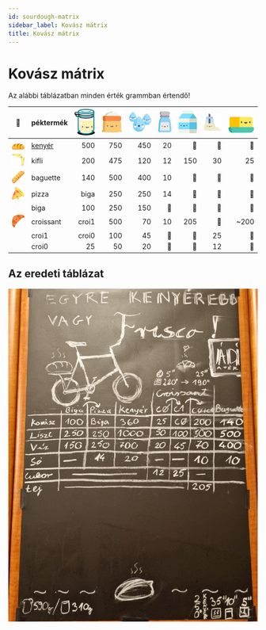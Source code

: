 ```yaml
---
id: sourdough-matrix
sidebar_label: Kovász mátrix
title: Kovász mátrix
---
```


# Kovász mátrix
Az alábbi táblázatban minden érték grammban értendő!

|🧺|péktermék|![kovasz](./img/kovasz_36px.svg "kovász") |![liszt](./img/liszt_36px.svg "liszt") |![viz](./img/viz_36px.svg "víz") |![so](./img/so_36px.svg "só") |![tej](./img/tej_36px.svg "tej")|![cukor](./img/cukor_36px.svg "cukor")|![vaj](./img/vaj_36px.svg "vaj")|
|:---:|---|---:|---:|---:|---:|---:|---:|---:|
|![kenyer](./img/kenyer_24px.svg "kenyér")         |[kenyér](./baking-bread/ingredients)   |500   |750  |450|20|🚫|🚫|🚫 |
|![kifli](./img/kifli_24px.svg "kifli")            |kifli    |200   |475  |120|12|150 |30   |25 |
|![baguette](./img/baguette_24px.svg "baguette")   |baguette |140   |500  |400|10|🚫 |🚫   |🚫 |
|![pizza](./img/pizza_24px.svg "pizza")            |pizza    |biga  |250  |250|14|🚫 |🚫   |🚫 |
|                                                  |biga     |100   |250  |150|🚫|🚫 |🚫   |🚫 |
|![croissant](./img/croissant_24px.svg "croissant")|croissant|croi1 |500  |70 |10|205|🚫   |~200|
|                                                  |croi1    |croi0 |100  |45 |🚫|🚫 |25   |🚫 |
|                                                  |croi0    |25    |50   |20 |🚫|🚫 |12   |🚫 |

## Az eredeti táblázat
![sourdoughmatrix](./img/sourdoughmatrix.jpg)
